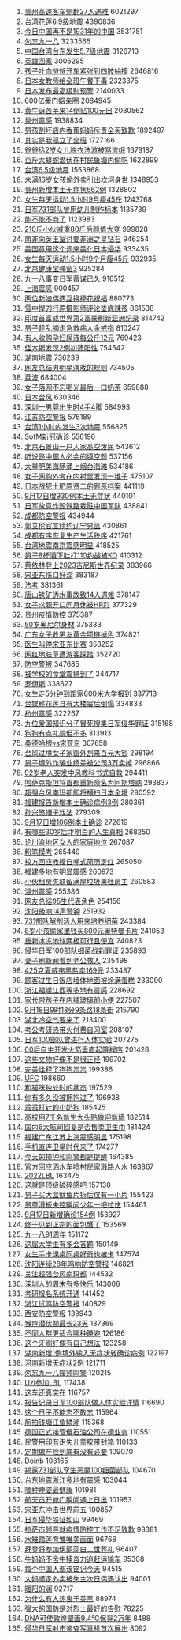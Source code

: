 1. [贵州高速客车侧翻27人遇难](https://s.weibo.com//weibo?q=%E8%B4%B5%E5%B7%9E%E9%AB%98%E9%80%9F%E5%AE%A2%E8%BD%A6%E4%BE%A7%E7%BF%BB27%E4%BA%BA%E9%81%87%E9%9A%BE&t=31&band_rank=1&Refer=top) 6021297
2. [台湾花莲6.9级地震](https://s.weibo.com//weibo?q=%23%E5%8F%B0%E6%B9%BE%E8%8A%B1%E8%8E%B26.9%E7%BA%A7%E5%9C%B0%E9%9C%87%23&t=31&band_rank=2&Refer=top) 4390836
3. [今日中国再不是1931年的中国](https://s.weibo.com//weibo?q=%23%E4%BB%8A%E6%97%A5%E4%B8%AD%E5%9B%BD%E5%86%8D%E4%B8%8D%E6%98%AF1931%E5%B9%B4%E7%9A%84%E4%B8%AD%E5%9B%BD%23&t=31&band_rank=1&Refer=top) 3531751
4. [勿忘九一八](https://s.weibo.com//weibo?q=%23%E5%8B%BF%E5%BF%98%E4%B9%9D%E4%B8%80%E5%85%AB%23&t=31&band_rank=1&Refer=top) 3233565
5. [中国台湾台东发生5.7级地震](https://s.weibo.com//weibo?q=%23%E4%B8%AD%E5%9B%BD%E5%8F%B0%E6%B9%BE%E5%8F%B0%E4%B8%9C%E5%8F%91%E7%94%9F5.7%E7%BA%A7%E5%9C%B0%E9%9C%87%23&t=31&band_rank=2&Refer=top) 3126713
6. [英雄回家](https://s.weibo.com//weibo?q=%23%E8%8B%B1%E9%9B%84%E5%9B%9E%E5%AE%B6%23&t=31&band_rank=3&Refer=top) 3006295
7. [孩子吐血爸爸开车紧张到四肢抽搐](https://s.weibo.com//weibo?q=%23%E5%AD%A9%E5%AD%90%E5%90%90%E8%A1%80%E7%88%B8%E7%88%B8%E5%BC%80%E8%BD%A6%E7%B4%A7%E5%BC%A0%E5%88%B0%E5%9B%9B%E8%82%A2%E6%8A%BD%E6%90%90%23&t=31&band_rank=1&Refer=top) 2646816
8. [日本女教师给全班午餐下毒](https://s.weibo.com//weibo?q=%23%E6%97%A5%E6%9C%AC%E5%A5%B3%E6%95%99%E5%B8%88%E7%BB%99%E5%85%A8%E7%8F%AD%E5%8D%88%E9%A4%90%E4%B8%8B%E6%AF%92%23&t=31&band_rank=4&Refer=top) 2323375
9. [日本发布最高级别预警](https://s.weibo.com//weibo?q=%23%E6%97%A5%E6%9C%AC%E5%8F%91%E5%B8%83%E6%9C%80%E9%AB%98%E7%BA%A7%E5%88%AB%E9%A2%84%E8%AD%A6%23&t=31&band_rank=4&Refer=top) 2140033
10. [600亿豪门姻亲圈](https://s.weibo.com//weibo?q=%23600%E4%BA%BF%E8%B1%AA%E9%97%A8%E5%A7%BB%E4%BA%B2%E5%9C%88%23&t=31&band_rank=2&Refer=top) 2084945
11. [黄牛诉苦苹果14倒贴100元出](https://s.weibo.com//weibo?q=%23%E9%BB%84%E7%89%9B%E8%AF%89%E8%8B%A6%E8%8B%B9%E6%9E%9C14%E5%80%92%E8%B4%B4100%E5%85%83%E5%87%BA%23&t=31&band_rank=4&Refer=top) 2030562
12. [泉州震感](https://s.weibo.com//weibo?q=%23%E6%B3%89%E5%B7%9E%E9%9C%87%E6%84%9F%23&t=31&band_rank=4&Refer=top) 1938834
13. [男孩割坏店内香蕉妈妈斥责全买致歉](https://s.weibo.com//weibo?q=%23%E7%94%B7%E5%AD%A9%E5%89%B2%E5%9D%8F%E5%BA%97%E5%86%85%E9%A6%99%E8%95%89%E5%A6%88%E5%A6%88%E6%96%A5%E8%B4%A3%E5%85%A8%E4%B9%B0%E8%87%B4%E6%AD%89%23&t=31&band_rank=5&Refer=top) 1892497
14. [其实是我孤立了全班](https://s.weibo.com//weibo?q=%23%E5%85%B6%E5%AE%9E%E6%98%AF%E6%88%91%E5%AD%A4%E7%AB%8B%E4%BA%86%E5%85%A8%E7%8F%AD%23&t=31&band_rank=2&Refer=top) 1727166
15. [爸爸给2岁女儿脱衣洗漱被骂流氓](https://s.weibo.com//weibo?q=%23%E7%88%B8%E7%88%B8%E7%BB%992%E5%B2%81%E5%A5%B3%E5%84%BF%E8%84%B1%E8%A1%A3%E6%B4%97%E6%BC%B1%E8%A2%AB%E9%AA%82%E6%B5%81%E6%B0%93%23&t=31&band_rank=2&Refer=top) 1679187
16. [百斤大蟒蛇潜伏在村民鱼塘内偷吃](https://s.weibo.com//weibo?q=%23%E7%99%BE%E6%96%A4%E5%A4%A7%E8%9F%92%E8%9B%87%E6%BD%9C%E4%BC%8F%E5%9C%A8%E6%9D%91%E6%B0%91%E9%B1%BC%E5%A1%98%E5%86%85%E5%81%B7%E5%90%83%23&t=31&band_rank=8&Refer=top) 1622899
17. [台湾6.5级地震](https://s.weibo.com//weibo?q=%23%E5%8F%B0%E6%B9%BE6.5%E7%BA%A7%E5%9C%B0%E9%9C%87%23&t=31&band_rank=2&Refer=top) 1553868
18. [未满16岁女孩偷外卖引出坎坷身世](https://s.weibo.com//weibo?q=%23%E6%9C%AA%E6%BB%A116%E5%B2%81%E5%A5%B3%E5%AD%A9%E5%81%B7%E5%A4%96%E5%8D%96%E5%BC%95%E5%87%BA%E5%9D%8E%E5%9D%B7%E8%BA%AB%E4%B8%96%23&t=31&band_rank=4&Refer=top) 1348953
19. [贵州新增本土无症状662例](https://s.weibo.com//weibo?q=%23%E8%B4%B5%E5%B7%9E%E6%96%B0%E5%A2%9E%E6%9C%AC%E5%9C%9F%E6%97%A0%E7%97%87%E7%8A%B6662%E4%BE%8B%23&t=31&band_rank=5&Refer=top) 1328802
20. [女生每天运动1.5小时9月瘦45斤](https://s.weibo.com//weibo?q=%23%E5%A5%B3%E7%94%9F%E6%AF%8F%E5%A4%A9%E8%BF%90%E5%8A%A81.5%E5%B0%8F%E6%97%B69%E6%9C%88%E7%98%A645%E6%96%A4%23&t=31&band_rank=2&Refer=top) 1243768
21. [日军731部队曾用幼儿制作标本](https://s.weibo.com//weibo?q=%23%E6%97%A5%E5%86%9B731%E9%83%A8%E9%98%9F%E6%9B%BE%E7%94%A8%E5%B9%BC%E5%84%BF%E5%88%B6%E4%BD%9C%E6%A0%87%E6%9C%AC%23&t=31&band_rank=6&Refer=top) 1135739
22. [能不能不卷了](https://s.weibo.com//weibo?q=%23%E8%83%BD%E4%B8%8D%E8%83%BD%E4%B8%8D%E5%8D%B7%E4%BA%86%23&t=31&band_rank=7&Refer=top) 1123983
23. [210斤小伙减重80斤后颜值大变](https://s.weibo.com//weibo?q=%23210%E6%96%A4%E5%B0%8F%E4%BC%99%E5%87%8F%E9%87%8D80%E6%96%A4%E5%90%8E%E9%A2%9C%E5%80%BC%E5%A4%A7%E5%8F%98%23&t=31&band_rank=6&Refer=top) 999828
24. [南非向英王室讨要非洲之星钻石](https://s.weibo.com//weibo?q=%23%E5%8D%97%E9%9D%9E%E5%90%91%E8%8B%B1%E7%8E%8B%E5%AE%A4%E8%AE%A8%E8%A6%81%E9%9D%9E%E6%B4%B2%E4%B9%8B%E6%98%9F%E9%92%BB%E7%9F%B3%23&t=31&band_rank=6&Refer=top) 946254
25. [美国竟用这个词来美化日本侵华](https://s.weibo.com//weibo?q=%23%E7%BE%8E%E5%9B%BD%E7%AB%9F%E7%94%A8%E8%BF%99%E4%B8%AA%E8%AF%8D%E6%9D%A5%E7%BE%8E%E5%8C%96%E6%97%A5%E6%9C%AC%E4%BE%B5%E5%8D%8E%23&t=31&band_rank=8&Refer=top) 933435
26. [女生每天运动1.5小时9个月瘦45斤](https://s.weibo.com//weibo?q=%23%E5%A5%B3%E7%94%9F%E6%AF%8F%E5%A4%A9%E8%BF%90%E5%8A%A81.5%E5%B0%8F%E6%97%B69%E4%B8%AA%E6%9C%88%E7%98%A645%E6%96%A4%23&t=31&band_rank=7&Refer=top) 932935
27. [北京健康宝弹窗3](https://s.weibo.com//weibo?q=%E5%8C%97%E4%BA%AC%E5%81%A5%E5%BA%B7%E5%AE%9D%E5%BC%B9%E7%AA%973&t=31&band_rank=11&Refer=top) 925284
28. [九一八事变日军蓄谋已久](https://s.weibo.com//weibo?q=%23%E4%B9%9D%E4%B8%80%E5%85%AB%E4%BA%8B%E5%8F%98%E6%97%A5%E5%86%9B%E8%93%84%E8%B0%8B%E5%B7%B2%E4%B9%85%23&t=31&band_rank=11&Refer=top) 916512
29. [上海震感](https://s.weibo.com//weibo?q=%E4%B8%8A%E6%B5%B7%E9%9C%87%E6%84%9F&t=31&band_rank=9&Refer=top) 900457
30. [两位新娘偶遇互换捧花祝福](https://s.weibo.com//weibo?q=%23%E4%B8%A4%E4%BD%8D%E6%96%B0%E5%A8%98%E5%81%B6%E9%81%87%E4%BA%92%E6%8D%A2%E6%8D%A7%E8%8A%B1%E7%A5%9D%E7%A6%8F%23&t=31&band_rank=8&Refer=top) 880773
31. [雪中悍刀行原摄影师评论垫底辣孩](https://s.weibo.com//weibo?q=%23%E9%9B%AA%E4%B8%AD%E6%82%8D%E5%88%80%E8%A1%8C%E5%8E%9F%E6%91%84%E5%BD%B1%E5%B8%88%E8%AF%84%E8%AE%BA%E5%9E%AB%E5%BA%95%E8%BE%A3%E5%AD%A9%23&t=31&band_rank=8&Refer=top) 861538
32. [印度首富成世界第2富豪刷新亚洲纪录](https://s.weibo.com//weibo?q=%23%E5%8D%B0%E5%BA%A6%E9%A6%96%E5%AF%8C%E6%88%90%E4%B8%96%E7%95%8C%E7%AC%AC2%E5%AF%8C%E8%B1%AA%E5%88%B7%E6%96%B0%E4%BA%9A%E6%B4%B2%E7%BA%AA%E5%BD%95%23&t=31&band_rank=12&Refer=top) 814742
33. [男子趁乱摘走急救病人金戒指](https://s.weibo.com//weibo?q=%23%E7%94%B7%E5%AD%90%E8%B6%81%E4%B9%B1%E6%91%98%E8%B5%B0%E6%80%A5%E6%95%91%E7%97%85%E4%BA%BA%E9%87%91%E6%88%92%E6%8C%87%23&t=31&band_rank=10&Refer=top) 810247
34. [有人收购孕妇尿液每公斤12元](https://s.weibo.com//weibo?q=%23%E6%9C%89%E4%BA%BA%E6%94%B6%E8%B4%AD%E5%AD%95%E5%A6%87%E5%B0%BF%E6%B6%B2%E6%AF%8F%E5%85%AC%E6%96%A412%E5%85%83%23&t=31&band_rank=12&Refer=top) 769423
35. [佳木斯发现2例初筛阳性](https://s.weibo.com//weibo?q=%23%E4%BD%B3%E6%9C%A8%E6%96%AF%E5%8F%91%E7%8E%B02%E4%BE%8B%E5%88%9D%E7%AD%9B%E9%98%B3%E6%80%A7%23&t=31&band_rank=7&Refer=top) 754542
36. [湖南地震](https://s.weibo.com//weibo?q=%23%E6%B9%96%E5%8D%97%E5%9C%B0%E9%9C%87%23&t=31&band_rank=4&Refer=top) 736239
37. [网友总结男明星演戏的规则](https://s.weibo.com//weibo?q=%23%E7%BD%91%E5%8F%8B%E6%80%BB%E7%BB%93%E7%94%B7%E6%98%8E%E6%98%9F%E6%BC%94%E6%88%8F%E7%9A%84%E8%A7%84%E5%88%99%23&t=31&band_rank=10&Refer=top) 734505
38. [荔波](https://s.weibo.com//weibo?q=%E8%8D%94%E6%B3%A2&t=31&band_rank=11&Refer=top) 684004
39. [女子落网不忘喝光最后一口奶茶](https://s.weibo.com//weibo?q=%23%E5%A5%B3%E5%AD%90%E8%90%BD%E7%BD%91%E4%B8%8D%E5%BF%98%E5%96%9D%E5%85%89%E6%9C%80%E5%90%8E%E4%B8%80%E5%8F%A3%E5%A5%B6%E8%8C%B6%23&t=31&band_rank=7&Refer=top) 659888
40. [日本台风](https://s.weibo.com//weibo?q=%23%E6%97%A5%E6%9C%AC%E5%8F%B0%E9%A3%8E%23&t=31&band_rank=13&Refer=top) 630346
41. [深圳一男婴出生时4手4脚](https://s.weibo.com//weibo?q=%23%E6%B7%B1%E5%9C%B3%E4%B8%80%E7%94%B7%E5%A9%B4%E5%87%BA%E7%94%9F%E6%97%B64%E6%89%8B4%E8%84%9A%23&t=31&band_rank=7&Refer=top) 584993
42. [江苏防空警报](https://s.weibo.com//weibo?q=%23%E6%B1%9F%E8%8B%8F%E9%98%B2%E7%A9%BA%E8%AD%A6%E6%8A%A5%23&t=31&band_rank=14&Refer=top) 576189
43. [台湾1小时内发生3次地震](https://s.weibo.com//weibo?q=%23%E5%8F%B0%E6%B9%BE1%E5%B0%8F%E6%97%B6%E5%86%85%E5%8F%91%E7%94%9F3%E6%AC%A1%E5%9C%B0%E9%9C%87%23&t=31&band_rank=12&Refer=top) 556825
44. [SofM新冠确诊](https://s.weibo.com//weibo?q=%23SofM%E6%96%B0%E5%86%A0%E7%A1%AE%E8%AF%8A%23&t=31&band_rank=15&Refer=top) 556196
45. [北京石景山一户人家高空泼尿](https://s.weibo.com//weibo?q=%23%E5%8C%97%E4%BA%AC%E7%9F%B3%E6%99%AF%E5%B1%B1%E4%B8%80%E6%88%B7%E4%BA%BA%E5%AE%B6%E9%AB%98%E7%A9%BA%E6%B3%BC%E5%B0%BF%23&t=31&band_rank=12&Refer=top) 543612
46. [听说是中国人必会的填空题](https://s.weibo.com//weibo?q=%E5%90%AC%E8%AF%B4%E6%98%AF%E4%B8%AD%E5%9B%BD%E4%BA%BA%E5%BF%85%E4%BC%9A%E7%9A%84%E5%A1%AB%E7%A9%BA%E9%A2%98&t=31&band_rank=14&Refer=top) 537156
47. [大量肥美海肠涌上烟台海滩](https://s.weibo.com//weibo?q=%23%E5%A4%A7%E9%87%8F%E8%82%A5%E7%BE%8E%E6%B5%B7%E8%82%A0%E6%B6%8C%E4%B8%8A%E7%83%9F%E5%8F%B0%E6%B5%B7%E6%BB%A9%23&t=31&band_rank=5&Refer=top) 534186
48. [女子网购外套在内衬里发现一锥子](https://s.weibo.com//weibo?q=%23%E5%A5%B3%E5%AD%90%E7%BD%91%E8%B4%AD%E5%A4%96%E5%A5%97%E5%9C%A8%E5%86%85%E8%A1%AC%E9%87%8C%E5%8F%91%E7%8E%B0%E4%B8%80%E9%94%A5%E5%AD%90%23&t=31&band_rank=17&Refer=top) 475107
49. [日本战犯土肥原贤二的罪恶档案](https://s.weibo.com//weibo?q=%23%E6%97%A5%E6%9C%AC%E6%88%98%E7%8A%AF%E5%9C%9F%E8%82%A5%E5%8E%9F%E8%B4%A4%E4%BA%8C%E7%9A%84%E7%BD%AA%E6%81%B6%E6%A1%A3%E6%A1%88%23&t=31&band_rank=18&Refer=top) 441119
50. [9月17日增930例本土无症状](https://s.weibo.com//weibo?q=%239%E6%9C%8817%E6%97%A5%E5%A2%9E930%E4%BE%8B%E6%9C%AC%E5%9C%9F%E6%97%A0%E7%97%87%E7%8A%B6%23&t=31&band_rank=18&Refer=top) 440101
51. [日军故意炸毁铁路栽赃中国军队](https://s.weibo.com//weibo?q=%23%E6%97%A5%E5%86%9B%E6%95%85%E6%84%8F%E7%82%B8%E6%AF%81%E9%93%81%E8%B7%AF%E6%A0%BD%E8%B5%83%E4%B8%AD%E5%9B%BD%E5%86%9B%E9%98%9F%23&t=31&band_rank=12&Refer=top) 438841
52. [成都防空警报](https://s.weibo.com//weibo?q=%23%E6%88%90%E9%83%BD%E9%98%B2%E7%A9%BA%E8%AD%A6%E6%8A%A5%23&t=31&band_rank=17&Refer=top) 434944
53. [郭艾伦官宣续约辽宁男篮](https://s.weibo.com//weibo?q=%23%E9%83%AD%E8%89%BE%E4%BC%A6%E5%AE%98%E5%AE%A3%E7%BB%AD%E7%BA%A6%E8%BE%BD%E5%AE%81%E7%94%B7%E7%AF%AE%23&t=31&band_rank=16&Refer=top) 430861
54. [成都有序恢复生产生活秩序](https://s.weibo.com//weibo?q=%E6%88%90%E9%83%BD%E6%9C%89%E5%BA%8F%E6%81%A2%E5%A4%8D%E7%94%9F%E4%BA%A7%E7%94%9F%E6%B4%BB%E7%A7%A9%E5%BA%8F&t=31&band_rank=19&Refer=top) 421761
55. [台湾地震南京震感明显](https://s.weibo.com//weibo?q=%23%E5%8F%B0%E6%B9%BE%E5%9C%B0%E9%9C%87%E5%8D%97%E4%BA%AC%E9%9C%87%E6%84%9F%E6%98%8E%E6%98%BE%23&t=31&band_rank=9&Refer=top) 418525
56. [男子8杯酒下肚打110约战被KO](https://s.weibo.com//weibo?q=%23%E7%94%B7%E5%AD%908%E6%9D%AF%E9%85%92%E4%B8%8B%E8%82%9A%E6%89%93110%E7%BA%A6%E6%88%98%E8%A2%ABKO%23&t=31&band_rank=15&Refer=top) 410312
57. [蔡依林登上2023吉尼斯世界纪录](https://s.weibo.com//weibo?q=%23%E8%94%A1%E4%BE%9D%E6%9E%97%E7%99%BB%E4%B8%8A2023%E5%90%89%E5%B0%BC%E6%96%AF%E4%B8%96%E7%95%8C%E7%BA%AA%E5%BD%95%23&t=31&band_rank=12&Refer=top) 383966
58. [宋亚东伤口好深](https://s.weibo.com//weibo?q=%23%E5%AE%8B%E4%BA%9A%E4%B8%9C%E4%BC%A4%E5%8F%A3%E5%A5%BD%E6%B7%B1%23&t=31&band_rank=16&Refer=top) 383187
59. [法考](https://s.weibo.com//weibo?q=%E6%B3%95%E8%80%83&t=31&band_rank=17&Refer=top) 381361
60. [唐山铁矿透水事故致14人遇难](https://s.weibo.com//weibo?q=%E5%94%90%E5%B1%B1%E9%93%81%E7%9F%BF%E9%80%8F%E6%B0%B4%E4%BA%8B%E6%95%85%E8%87%B414%E4%BA%BA%E9%81%87%E9%9A%BE&t=31&band_rank=12&Refer=top) 378147
61. [女子求职开口问月休被HR怼](https://s.weibo.com//weibo?q=%23%E5%A5%B3%E5%AD%90%E6%B1%82%E8%81%8C%E5%BC%80%E5%8F%A3%E9%97%AE%E6%9C%88%E4%BC%91%E8%A2%ABHR%E6%80%BC%23&t=31&band_rank=18&Refer=top) 377329
62. [贵州疫情防控](https://s.weibo.com//weibo?q=%E8%B4%B5%E5%B7%9E%E7%96%AB%E6%83%85%E9%98%B2%E6%8E%A7&t=31&band_rank=15&Refer=top) 375387
63. [50岁奥尼尔身材](https://s.weibo.com//weibo?q=%2350%E5%B2%81%E5%A5%A5%E5%B0%BC%E5%B0%94%E8%BA%AB%E6%9D%90%23&t=31&band_rank=14&Refer=top) 375333
64. [广东女子收男友黄金项链掉色](https://s.weibo.com//weibo?q=%23%E5%B9%BF%E4%B8%9C%E5%A5%B3%E5%AD%90%E6%94%B6%E7%94%B7%E5%8F%8B%E9%BB%84%E9%87%91%E9%A1%B9%E9%93%BE%E6%8E%89%E8%89%B2%23&t=31&band_rank=10&Refer=top) 374821
65. [医生叫停宋亚东比赛](https://s.weibo.com//weibo?q=%23%E5%8C%BB%E7%94%9F%E5%8F%AB%E5%81%9C%E5%AE%8B%E4%BA%9A%E4%B8%9C%E6%AF%94%E8%B5%9B%23&t=31&band_rank=14&Refer=top) 358252
66. [网红地肤草遭游客踩踏](https://s.weibo.com//weibo?q=%23%E7%BD%91%E7%BA%A2%E5%9C%B0%E8%82%A4%E8%8D%89%E9%81%AD%E6%B8%B8%E5%AE%A2%E8%B8%A9%E8%B8%8F%23&t=31&band_rank=17&Refer=top) 352720
67. [防空警报](https://s.weibo.com//weibo?q=%23%E9%98%B2%E7%A9%BA%E8%AD%A6%E6%8A%A5%23&t=31&band_rank=19&Refer=top) 347685
68. [被学校的食堂震撼到了](https://s.weibo.com//weibo?q=%23%E8%A2%AB%E5%AD%A6%E6%A0%A1%E7%9A%84%E9%A3%9F%E5%A0%82%E9%9C%87%E6%92%BC%E5%88%B0%E4%BA%86%23&t=31&band_rank=17&Refer=top) 344717
69. [罗伊斯](https://s.weibo.com//weibo?q=%E7%BD%97%E4%BC%8A%E6%96%AF&t=31&band_rank=9&Refer=top) 338627
70. [女生走5分钟到距家600米大学报到](https://s.weibo.com//weibo?q=%23%E5%A5%B3%E7%94%9F%E8%B5%B05%E5%88%86%E9%92%9F%E5%88%B0%E8%B7%9D%E5%AE%B6600%E7%B1%B3%E5%A4%A7%E5%AD%A6%E6%8A%A5%E5%88%B0%23&t=31&band_rank=10&Refer=top) 337713
71. [台媒称花莲县有大楼震后倒塌](https://s.weibo.com//weibo?q=%23%E5%8F%B0%E5%AA%92%E7%A7%B0%E8%8A%B1%E8%8E%B2%E5%8E%BF%E6%9C%89%E5%A4%A7%E6%A5%BC%E9%9C%87%E5%90%8E%E5%80%92%E5%A1%8C%23&t=31&band_rank=20&Refer=top) 334833
72. [杭州震感](https://s.weibo.com//weibo?q=%23%E6%9D%AD%E5%B7%9E%E9%9C%87%E6%84%9F%23&t=31&band_rank=14&Refer=top) 322267
73. [九位爱国知识分子冒死搜集日军侵华罪证](https://s.weibo.com//weibo?q=%23%E4%B9%9D%E4%BD%8D%E7%88%B1%E5%9B%BD%E7%9F%A5%E8%AF%86%E5%88%86%E5%AD%90%E5%86%92%E6%AD%BB%E6%90%9C%E9%9B%86%E6%97%A5%E5%86%9B%E4%BE%B5%E5%8D%8E%E7%BD%AA%E8%AF%81%23&t=31&band_rank=20&Refer=top) 315168
74. [狗狗有点礼貌但不多](https://s.weibo.com//weibo?q=%23%E7%8B%97%E7%8B%97%E6%9C%89%E7%82%B9%E7%A4%BC%E8%B2%8C%E4%BD%86%E4%B8%8D%E5%A4%9A%23&t=31&band_rank=10&Refer=top) 313913
75. [桑德哈根vs宋亚东](https://s.weibo.com//weibo?q=%23%E6%A1%91%E5%BE%B7%E5%93%88%E6%A0%B9vs%E5%AE%8B%E4%BA%9A%E4%B8%9C%23&t=31&band_rank=23&Refer=top) 307658
76. [台风过境女子家窗外刮来百元大钞](https://s.weibo.com//weibo?q=%23%E5%8F%B0%E9%A3%8E%E8%BF%87%E5%A2%83%E5%A5%B3%E5%AD%90%E5%AE%B6%E7%AA%97%E5%A4%96%E5%88%AE%E6%9D%A5%E7%99%BE%E5%85%83%E5%A4%A7%E9%92%9E%23&t=31&band_rank=17&Refer=top) 298194
77. [男子境外诈骗业绩差被公司3万卖掉](https://s.weibo.com//weibo?q=%23%E7%94%B7%E5%AD%90%E5%A2%83%E5%A4%96%E8%AF%88%E9%AA%97%E4%B8%9A%E7%BB%A9%E5%B7%AE%E8%A2%AB%E5%85%AC%E5%8F%B83%E4%B8%87%E5%8D%96%E6%8E%89%23&t=31&band_rank=22&Refer=top) 296866
78. [92岁老人突发中风教科书式自救](https://s.weibo.com//weibo?q=%2392%E5%B2%81%E8%80%81%E4%BA%BA%E7%AA%81%E5%8F%91%E4%B8%AD%E9%A3%8E%E6%95%99%E7%A7%91%E4%B9%A6%E5%BC%8F%E8%87%AA%E6%95%91%23&t=31&band_rank=12&Refer=top) 294411
79. [哈萨克斯坦将首都重新命名为阿斯塔纳](https://s.weibo.com//weibo?q=%23%E5%93%88%E8%90%A8%E5%85%8B%E6%96%AF%E5%9D%A6%E5%B0%86%E9%A6%96%E9%83%BD%E9%87%8D%E6%96%B0%E5%91%BD%E5%90%8D%E4%B8%BA%E9%98%BF%E6%96%AF%E5%A1%94%E7%BA%B3%23&t=31&band_rank=16&Refer=top) 293837
80. [超强台风南玛都即将横扫日本全境](https://s.weibo.com//weibo?q=%23%E8%B6%85%E5%BC%BA%E5%8F%B0%E9%A3%8E%E5%8D%97%E7%8E%9B%E9%83%BD%E5%8D%B3%E5%B0%86%E6%A8%AA%E6%89%AB%E6%97%A5%E6%9C%AC%E5%85%A8%E5%A2%83%23&t=31&band_rank=25&Refer=top) 280592
81. [福建报告新增本土确诊病例3例](https://s.weibo.com//weibo?q=%23%E7%A6%8F%E5%BB%BA%E6%8A%A5%E5%91%8A%E6%96%B0%E5%A2%9E%E6%9C%AC%E5%9C%9F%E7%A1%AE%E8%AF%8A%E7%97%85%E4%BE%8B3%E4%BE%8B%23&t=31&band_rank=24&Refer=top) 280361
82. [孙兴慜帽子戏法](https://s.weibo.com//weibo?q=%23%E5%AD%99%E5%85%B4%E6%85%9C%E5%B8%BD%E5%AD%90%E6%88%8F%E6%B3%95%23&t=31&band_rank=19&Refer=top) 279309
83. [9月17日增106例本土确诊](https://s.weibo.com//weibo?q=%239%E6%9C%8817%E6%97%A5%E5%A2%9E106%E4%BE%8B%E6%9C%AC%E5%9C%9F%E7%A1%AE%E8%AF%8A%23&t=31&band_rank=23&Refer=top) 272619
84. [有哪些30岁后才明白的人生真相](https://s.weibo.com//weibo?q=%23%E6%9C%89%E5%93%AA%E4%BA%9B30%E5%B2%81%E5%90%8E%E6%89%8D%E6%98%8E%E7%99%BD%E7%9A%84%E4%BA%BA%E7%94%9F%E7%9C%9F%E7%9B%B8%23&t=31&band_rank=17&Refer=top) 268250
85. [论川渝地区女人的家庭地位](https://s.weibo.com//weibo?q=%23%E8%AE%BA%E5%B7%9D%E6%B8%9D%E5%9C%B0%E5%8C%BA%E5%A5%B3%E4%BA%BA%E7%9A%84%E5%AE%B6%E5%BA%AD%E5%9C%B0%E4%BD%8D%23&t=31&band_rank=25&Refer=top) 267087
86. [粉笔模考](https://s.weibo.com//weibo?q=%23%E7%B2%89%E7%AC%94%E6%A8%A1%E8%80%83%23&t=31&band_rank=23&Refer=top) 265449
87. [校方回应教授自嘲式简历走红](https://s.weibo.com//weibo?q=%23%E6%A0%A1%E6%96%B9%E5%9B%9E%E5%BA%94%E6%95%99%E6%8E%88%E8%87%AA%E5%98%B2%E5%BC%8F%E7%AE%80%E5%8E%86%E8%B5%B0%E7%BA%A2%23&t=31&band_rank=18&Refer=top) 265050
88. [福建多地有明显震感](https://s.weibo.com//weibo?q=%23%E7%A6%8F%E5%BB%BA%E5%A4%9A%E5%9C%B0%E6%9C%89%E6%98%8E%E6%98%BE%E9%9C%87%E6%84%9F%23&t=31&band_rank=27&Refer=top) 260973
89. [小伙租房失联留满屋垃圾熏吐房主](https://s.weibo.com//weibo?q=%23%E5%B0%8F%E4%BC%99%E7%A7%9F%E6%88%BF%E5%A4%B1%E8%81%94%E7%95%99%E6%BB%A1%E5%B1%8B%E5%9E%83%E5%9C%BE%E7%86%8F%E5%90%90%E6%88%BF%E4%B8%BB%23&t=31&band_rank=22&Refer=top) 260583
90. [温州震感](https://s.weibo.com//weibo?q=%E6%B8%A9%E5%B7%9E%E9%9C%87%E6%84%9F&t=31&band_rank=26&Refer=top) 255386
91. [网友总结95生代表角色](https://s.weibo.com//weibo?q=%23%E7%BD%91%E5%8F%8B%E6%80%BB%E7%BB%9395%E7%94%9F%E4%BB%A3%E8%A1%A8%E8%A7%92%E8%89%B2%23&t=31&band_rank=23&Refer=top) 254156
92. [沈阳敲响14声警钟](https://s.weibo.com//weibo?q=%23%E6%B2%88%E9%98%B3%E6%95%B2%E5%93%8D14%E5%A3%B0%E8%AD%A6%E9%92%9F%23&t=31&band_rank=25&Refer=top) 251932
93. [731部队解剖活人用来培养细菌](https://s.weibo.com//weibo?q=%23731%E9%83%A8%E9%98%9F%E8%A7%A3%E5%89%96%E6%B4%BB%E4%BA%BA%E7%94%A8%E6%9D%A5%E5%9F%B9%E5%85%BB%E7%BB%86%E8%8F%8C%23&t=31&band_rank=23&Refer=top) 243384
94. [8岁小孩偷家里钱买800元奥特曼卡片](https://s.weibo.com//weibo?q=%238%E5%B2%81%E5%B0%8F%E5%AD%A9%E5%81%B7%E5%AE%B6%E9%87%8C%E9%92%B1%E4%B9%B0800%E5%85%83%E5%A5%A5%E7%89%B9%E6%9B%BC%E5%8D%A1%E7%89%87%23&t=31&band_rank=27&Refer=top) 241053
95. [重新冰冻地球两极可行且便宜](https://s.weibo.com//weibo?q=%23%E9%87%8D%E6%96%B0%E5%86%B0%E5%86%BB%E5%9C%B0%E7%90%83%E4%B8%A4%E6%9E%81%E5%8F%AF%E8%A1%8C%E4%B8%94%E4%BE%BF%E5%AE%9C%23&t=31&band_rank=22&Refer=top) 240823
96. [侵华日军100部队细菌战新罪证](https://s.weibo.com//weibo?q=%23%E4%BE%B5%E5%8D%8E%E6%97%A5%E5%86%9B100%E9%83%A8%E9%98%9F%E7%BB%86%E8%8F%8C%E6%88%98%E6%96%B0%E7%BD%AA%E8%AF%81%23&t=31&band_rank=25&Refer=top) 235893
97. [妻子刷新闻看到老公救人](https://s.weibo.com//weibo?q=%23%E5%A6%BB%E5%AD%90%E5%88%B7%E6%96%B0%E9%97%BB%E7%9C%8B%E5%88%B0%E8%80%81%E5%85%AC%E6%95%91%E4%BA%BA%23&t=31&band_rank=26&Refer=top) 235498
98. [425克夏威夷黑盐卖169元](https://s.weibo.com//weibo?q=%23425%E5%85%8B%E5%A4%8F%E5%A8%81%E5%A4%B7%E9%BB%91%E7%9B%90%E5%8D%96169%E5%85%83%23&t=31&band_rank=24&Refer=top) 233487
99. [顾客过生日饭店墙体地面被涂满蛋糕](https://s.weibo.com//weibo?q=%23%E9%A1%BE%E5%AE%A2%E8%BF%87%E7%94%9F%E6%97%A5%E9%A5%AD%E5%BA%97%E5%A2%99%E4%BD%93%E5%9C%B0%E9%9D%A2%E8%A2%AB%E6%B6%82%E6%BB%A1%E8%9B%8B%E7%B3%95%23&t=31&band_rank=20&Refer=top) 233090
100. [浙江福建江西等多地有震感](https://s.weibo.com//weibo?q=%23%E6%B5%99%E6%B1%9F%E7%A6%8F%E5%BB%BA%E6%B1%9F%E8%A5%BF%E7%AD%89%E5%A4%9A%E5%9C%B0%E6%9C%89%E9%9C%87%E6%84%9F%23&t=31&band_rank=29&Refer=top) 228692
101. [家长带孩子在店铺玻璃前小便](https://s.weibo.com//weibo?q=%23%E5%AE%B6%E9%95%BF%E5%B8%A6%E5%AD%A9%E5%AD%90%E5%9C%A8%E5%BA%97%E9%93%BA%E7%8E%BB%E7%92%83%E5%89%8D%E5%B0%8F%E4%BE%BF%23&t=31&band_rank=26&Refer=top) 227507
102. [9月18日9时18分9条路18条街](https://s.weibo.com//weibo?q=%239%E6%9C%8818%E6%97%A59%E6%97%B618%E5%88%869%E6%9D%A1%E8%B7%AF18%E6%9D%A1%E8%A1%97%23&t=31&band_rank=29&Refer=top) 215790
103. [湖北冷空气要来了](https://s.weibo.com//weibo?q=%23%E6%B9%96%E5%8C%97%E5%86%B7%E7%A9%BA%E6%B0%94%E8%A6%81%E6%9D%A5%E4%BA%86%23&t=31&band_rank=29&Refer=top) 213400
104. [考公考研热带火付费自习室](https://s.weibo.com//weibo?q=%23%E8%80%83%E5%85%AC%E8%80%83%E7%A0%94%E7%83%AD%E5%B8%A6%E7%81%AB%E4%BB%98%E8%B4%B9%E8%87%AA%E4%B9%A0%E5%AE%A4%23&t=31&band_rank=24&Refer=top) 208107
105. [日军100部队曾进行人体实验](https://s.weibo.com//weibo?q=%23%E6%97%A5%E5%86%9B100%E9%83%A8%E9%98%9F%E6%9B%BE%E8%BF%9B%E8%A1%8C%E4%BA%BA%E4%BD%93%E5%AE%9E%E9%AA%8C%23&t=31&band_rank=32&Refer=top) 207275
106. [00后自主开发火箭垂直起降程序](https://s.weibo.com//weibo?q=%2300%E5%90%8E%E8%87%AA%E4%B8%BB%E5%BC%80%E5%8F%91%E7%81%AB%E7%AE%AD%E5%9E%82%E7%9B%B4%E8%B5%B7%E9%99%8D%E7%A8%8B%E5%BA%8F%23&t=31&band_rank=30&Refer=top) 201428
107. [这些文物好像不是很正经](https://s.weibo.com//weibo?q=%23%E8%BF%99%E4%BA%9B%E6%96%87%E7%89%A9%E5%A5%BD%E5%83%8F%E4%B8%8D%E6%98%AF%E5%BE%88%E6%AD%A3%E7%BB%8F%23&t=31&band_rank=33&Refer=top) 199702
108. [完美诠释了狗狗祟祟](https://s.weibo.com//weibo?q=%23%E5%AE%8C%E7%BE%8E%E8%AF%A0%E9%87%8A%E4%BA%86%E7%8B%97%E7%8B%97%E7%A5%9F%E7%A5%9F%23&t=31&band_rank=32&Refer=top) 199386
109. [UFC](https://s.weibo.com//weibo?q=UFC&t=31&band_rank=30&Refer=top) 198660
110. [和猫咪独处时的状态](https://s.weibo.com//weibo?q=%23%E5%92%8C%E7%8C%AB%E5%92%AA%E7%8B%AC%E5%A4%84%E6%97%B6%E7%9A%84%E7%8A%B6%E6%80%81%23&t=31&band_rank=36&Refer=top) 197529
111. [你有多久没被拥抱过了](https://s.weibo.com//weibo?q=%23%E4%BD%A0%E6%9C%89%E5%A4%9A%E4%B9%85%E6%B2%A1%E8%A2%AB%E6%8B%A5%E6%8A%B1%E8%BF%87%E4%BA%86%23&t=31&band_rank=26&Refer=top) 196938
112. [乖乖打针的小奶狗](https://s.weibo.com//weibo?q=%23%E4%B9%96%E4%B9%96%E6%89%93%E9%92%88%E7%9A%84%E5%B0%8F%E5%A5%B6%E7%8B%97%23&t=31&band_rank=32&Refer=top) 185425
113. [高校用7千名新生大头贴做迎新墙](https://s.weibo.com//weibo?q=%23%E9%AB%98%E6%A0%A1%E7%94%A87%E5%8D%83%E5%90%8D%E6%96%B0%E7%94%9F%E5%A4%A7%E5%A4%B4%E8%B4%B4%E5%81%9A%E8%BF%8E%E6%96%B0%E5%A2%99%23&t=31&band_rank=32&Refer=top) 182514
114. [国内6大航司回复是否售卖卫生巾](https://s.weibo.com//weibo?q=%23%E5%9B%BD%E5%86%856%E5%A4%A7%E8%88%AA%E5%8F%B8%E5%9B%9E%E5%A4%8D%E6%98%AF%E5%90%A6%E5%94%AE%E5%8D%96%E5%8D%AB%E7%94%9F%E5%B7%BE%23&t=31&band_rank=31&Refer=top) 181424
115. [福建广东江苏上海震感明显](https://s.weibo.com//weibo?q=%23%E7%A6%8F%E5%BB%BA%E5%B9%BF%E4%B8%9C%E6%B1%9F%E8%8B%8F%E4%B8%8A%E6%B5%B7%E9%9C%87%E6%84%9F%E6%98%8E%E6%98%BE%23&t=31&band_rank=30&Refer=top) 175198
116. [手机直连卫星时代来了](https://s.weibo.com//weibo?q=%23%E6%89%8B%E6%9C%BA%E7%9B%B4%E8%BF%9E%E5%8D%AB%E6%98%9F%E6%97%B6%E4%BB%A3%E6%9D%A5%E4%BA%86%23&t=31&band_rank=35&Refer=top) 174277
117. [今天的撞钟和鸣警都是提醒](https://s.weibo.com//weibo?q=%23%E4%BB%8A%E5%A4%A9%E7%9A%84%E6%92%9E%E9%92%9F%E5%92%8C%E9%B8%A3%E8%AD%A6%E9%83%BD%E6%98%AF%E6%8F%90%E9%86%92%23&t=31&band_rank=26&Refer=top) 164385
118. [官方回应洒水车喷村民家溅路人水](https://s.weibo.com//weibo?q=%23%E5%AE%98%E6%96%B9%E5%9B%9E%E5%BA%94%E6%B4%92%E6%B0%B4%E8%BD%A6%E5%96%B7%E6%9D%91%E6%B0%91%E5%AE%B6%E6%BA%85%E8%B7%AF%E4%BA%BA%E6%B0%B4%23&t=31&band_rank=12&Refer=top) 163867
119. [2022LBL](https://s.weibo.com//weibo?q=%232022LBL%23&t=31&band_rank=27&Refer=top) 163475
120. [这就是顶级破碎感吧](https://s.weibo.com//weibo?q=%23%E8%BF%99%E5%B0%B1%E6%98%AF%E9%A1%B6%E7%BA%A7%E7%A0%B4%E7%A2%8E%E6%84%9F%E5%90%A7%23&t=31&band_rank=31&Refer=top) 157130
121. [男子买大盒鱿鱼片拆后仅有一小片](https://s.weibo.com//weibo?q=%23%E7%94%B7%E5%AD%90%E4%B9%B0%E5%A4%A7%E7%9B%92%E9%B1%BF%E9%B1%BC%E7%89%87%E6%8B%86%E5%90%8E%E4%BB%85%E6%9C%89%E4%B8%80%E5%B0%8F%E7%89%87%23&t=31&band_rank=27&Refer=top) 155423
122. [男童滑板失控瞬间少年一把拉住](https://s.weibo.com//weibo?q=%23%E7%94%B7%E7%AB%A5%E6%BB%91%E6%9D%BF%E5%A4%B1%E6%8E%A7%E7%9E%AC%E9%97%B4%E5%B0%91%E5%B9%B4%E4%B8%80%E6%8A%8A%E6%8B%89%E4%BD%8F%23&t=31&band_rank=28&Refer=top) 154461
123. [9月17日新增确诊154例](https://s.weibo.com//weibo?q=%239%E6%9C%8817%E6%97%A5%E6%96%B0%E5%A2%9E%E7%A1%AE%E8%AF%8A154%E4%BE%8B%23&t=31&band_rank=36&Refer=top) 153927
124. [终于见到正宗的面包蟹了](https://s.weibo.com//weibo?q=%23%E7%BB%88%E4%BA%8E%E8%A7%81%E5%88%B0%E6%AD%A3%E5%AE%97%E7%9A%84%E9%9D%A2%E5%8C%85%E8%9F%B9%E4%BA%86%23&t=31&band_rank=37&Refer=top) 153569
125. [九一八91周年](https://s.weibo.com//weibo?q=%23%E4%B9%9D%E4%B8%80%E5%85%AB91%E5%91%A8%E5%B9%B4%23&t=31&band_rank=25&Refer=top) 151172
126. [这届大学生有多会答题](https://s.weibo.com//weibo?q=%23%E8%BF%99%E5%B1%8A%E5%A4%A7%E5%AD%A6%E7%94%9F%E6%9C%89%E5%A4%9A%E4%BC%9A%E7%AD%94%E9%A2%98%23&t=31&band_rank=30&Refer=top) 150149
127. [女生手卡课桌同桌好奇也被卡](https://s.weibo.com//weibo?q=%23%E5%A5%B3%E7%94%9F%E6%89%8B%E5%8D%A1%E8%AF%BE%E6%A1%8C%E5%90%8C%E6%A1%8C%E5%A5%BD%E5%A5%87%E4%B9%9F%E8%A2%AB%E5%8D%A1%23&t=31&band_rank=35&Refer=top) 147574
128. [沈阳连续28年鸣响防空警报](https://s.weibo.com//weibo?q=%23%E6%B2%88%E9%98%B3%E8%BF%9E%E7%BB%AD28%E5%B9%B4%E9%B8%A3%E5%93%8D%E9%98%B2%E7%A9%BA%E8%AD%A6%E6%8A%A5%23&t=31&band_rank=45&Refer=top) 146821
129. [关注超强台风南玛都](https://s.weibo.com//weibo?q=%23%E5%85%B3%E6%B3%A8%E8%B6%85%E5%BC%BA%E5%8F%B0%E9%A3%8E%E5%8D%97%E7%8E%9B%E9%83%BD%23&t=31&band_rank=41&Refer=top) 144532
130. [深圳人的周末有多快乐](https://s.weibo.com//weibo?q=%23%E6%B7%B1%E5%9C%B3%E4%BA%BA%E7%9A%84%E5%91%A8%E6%9C%AB%E6%9C%89%E5%A4%9A%E5%BF%AB%E4%B9%90%23&t=31&band_rank=30&Refer=top) 143006
131. [考研报名系统开通](https://s.weibo.com//weibo?q=%23%E8%80%83%E7%A0%94%E6%8A%A5%E5%90%8D%E7%B3%BB%E7%BB%9F%E5%BC%80%E9%80%9A%23&t=31&band_rank=36&Refer=top) 141452
132. [浙江试鸣防空警报](https://s.weibo.com//weibo?q=%23%E6%B5%99%E6%B1%9F%E8%AF%95%E9%B8%A3%E9%98%B2%E7%A9%BA%E8%AD%A6%E6%8A%A5%23&t=31&band_rank=48&Refer=top) 140829
133. [西安防空警报](https://s.weibo.com//weibo?q=%E8%A5%BF%E5%AE%89%E9%98%B2%E7%A9%BA%E8%AD%A6%E6%8A%A5&t=31&band_rank=45&Refer=top) 139943
134. [猴痘潜伏期最长23天](https://s.weibo.com//weibo?q=%23%E7%8C%B4%E7%97%98%E6%BD%9C%E4%BC%8F%E6%9C%9F%E6%9C%80%E9%95%BF23%E5%A4%A9%23&t=31&band_rank=39&Refer=top) 137369
135. [不同人群更适合哪种睡姿](https://s.weibo.com//weibo?q=%23%E4%B8%8D%E5%90%8C%E4%BA%BA%E7%BE%A4%E6%9B%B4%E9%80%82%E5%90%88%E5%93%AA%E7%A7%8D%E7%9D%A1%E5%A7%BF%23&t=31&band_rank=44&Refer=top) 126186
136. [这个牙刷好像有自己想法](https://s.weibo.com//weibo?q=%23%E8%BF%99%E4%B8%AA%E7%89%99%E5%88%B7%E5%A5%BD%E5%83%8F%E6%9C%89%E8%87%AA%E5%B7%B1%E6%83%B3%E6%B3%95%23&t=31&band_rank=43&Refer=top) 123258
137. [湖南新增1例境外输入无症状转确诊病例](https://s.weibo.com//weibo?q=%23%E6%B9%96%E5%8D%97%E6%96%B0%E5%A2%9E1%E4%BE%8B%E5%A2%83%E5%A4%96%E8%BE%93%E5%85%A5%E6%97%A0%E7%97%87%E7%8A%B6%E8%BD%AC%E7%A1%AE%E8%AF%8A%E7%97%85%E4%BE%8B%23&t=31&band_rank=37&Refer=top) 122197
138. [河南新增无症状2例](https://s.weibo.com//weibo?q=%23%E6%B2%B3%E5%8D%97%E6%96%B0%E5%A2%9E%E6%97%A0%E7%97%87%E7%8A%B62%E4%BE%8B%23&t=31&band_rank=47&Refer=top) 121711
139. [勿忘九一八撞钟鸣警](https://s.weibo.com//weibo?q=%23%E5%8B%BF%E5%BF%98%E4%B9%9D%E4%B8%80%E5%85%AB%E6%92%9E%E9%92%9F%E9%B8%A3%E8%AD%A6%23&t=31&band_rank=48&Refer=top) 120215
140. [Uzi参加LBL](https://s.weibo.com//weibo?q=%23Uzi%E5%8F%82%E5%8A%A0LBL%23&t=31&band_rank=40&Refer=top) 117438
141. [这车还真实在](https://s.weibo.com//weibo?q=%23%E8%BF%99%E8%BD%A6%E8%BF%98%E7%9C%9F%E5%AE%9E%E5%9C%A8%23&t=31&band_rank=46&Refer=top) 116757
142. [报告记录日军100部队做人体实验详情](https://s.weibo.com//weibo?q=%23%E6%8A%A5%E5%91%8A%E8%AE%B0%E5%BD%95%E6%97%A5%E5%86%9B100%E9%83%A8%E9%98%9F%E5%81%9A%E4%BA%BA%E4%BD%93%E5%AE%9E%E9%AA%8C%E8%AF%A6%E6%83%85%23&t=31&band_rank=49&Refer=top) 116690
143. [这个日子不能忘不敢忘](https://s.weibo.com//weibo?q=%23%E8%BF%99%E4%B8%AA%E6%97%A5%E5%AD%90%E4%B8%8D%E8%83%BD%E5%BF%98%E4%B8%8D%E6%95%A2%E5%BF%98%23&t=31&band_rank=37&Refer=top) 115964
144. [航拍钱塘江鱼鳞潮](https://s.weibo.com//weibo?q=%23%E8%88%AA%E6%8B%8D%E9%92%B1%E5%A1%98%E6%B1%9F%E9%B1%BC%E9%B3%9E%E6%BD%AE%23&t=31&band_rank=45&Refer=top) 115368
145. [德国正式接管俄石油公司在德业务](https://s.weibo.com//weibo?q=%23%E5%BE%B7%E5%9B%BD%E6%AD%A3%E5%BC%8F%E6%8E%A5%E7%AE%A1%E4%BF%84%E7%9F%B3%E6%B2%B9%E5%85%AC%E5%8F%B8%E5%9C%A8%E5%BE%B7%E4%B8%9A%E5%8A%A1%23&t=31&band_rank=40&Refer=top) 110551
146. [民警用印有走失儿童胶带封箱](https://s.weibo.com//weibo?q=%23%E6%B0%91%E8%AD%A6%E7%94%A8%E5%8D%B0%E6%9C%89%E8%B5%B0%E5%A4%B1%E5%84%BF%E7%AB%A5%E8%83%B6%E5%B8%A6%E5%B0%81%E7%AE%B1%23&t=31&band_rank=48&Refer=top) 110133
147. [定期做产检到底有没有必要](https://s.weibo.com//weibo?q=%23%E5%AE%9A%E6%9C%9F%E5%81%9A%E4%BA%A7%E6%A3%80%E5%88%B0%E5%BA%95%E6%9C%89%E6%B2%A1%E6%9C%89%E5%BF%85%E8%A6%81%23&t=31&band_rank=43&Refer=top) 109070
148. [Doinb](https://s.weibo.com//weibo?q=Doinb&t=31&band_rank=24&Refer=top) 108165
149. [揭露731部队孪生恶魔100细菌部队](https://s.weibo.com//weibo?q=%23%E6%8F%AD%E9%9C%B2731%E9%83%A8%E9%98%9F%E5%AD%AA%E7%94%9F%E6%81%B6%E9%AD%94100%E7%BB%86%E8%8F%8C%E9%83%A8%E9%98%9F%23&t=31&band_rank=47&Refer=top) 104670
150. [台东地震浙江多地有震感](https://s.weibo.com//weibo?q=%23%E5%8F%B0%E4%B8%9C%E5%9C%B0%E9%9C%87%E6%B5%99%E6%B1%9F%E5%A4%9A%E5%9C%B0%E6%9C%89%E9%9C%87%E6%84%9F%23&t=31&band_rank=45&Refer=top) 103044
151. [哪种睡姿最健康](https://s.weibo.com//weibo?q=%23%E5%93%AA%E7%A7%8D%E7%9D%A1%E5%A7%BF%E6%9C%80%E5%81%A5%E5%BA%B7%23&t=31&band_rank=47&Refer=top) 101981
152. [航天员开舱门瞬间遇上日出](https://s.weibo.com//weibo?q=%23%E8%88%AA%E5%A4%A9%E5%91%98%E5%BC%80%E8%88%B1%E9%97%A8%E7%9E%AC%E9%97%B4%E9%81%87%E4%B8%8A%E6%97%A5%E5%87%BA%23&t=31&band_rank=46&Refer=top) 101953
153. [宋亚东冲击世界前五](https://s.weibo.com//weibo?q=%23%E5%AE%8B%E4%BA%9A%E4%B8%9C%E5%86%B2%E5%87%BB%E4%B8%96%E7%95%8C%E5%89%8D%E4%BA%94%23&t=31&band_rank=50&Refer=top) 100857
154. [日军侵华铁证如山](https://s.weibo.com//weibo?q=%23%E6%97%A5%E5%86%9B%E4%BE%B5%E5%8D%8E%E9%93%81%E8%AF%81%E5%A6%82%E5%B1%B1%23&t=31&band_rank=48&Refer=top) 99469
155. [拉萨市领导就疫情防控工作不足致歉](https://s.weibo.com//weibo?q=%23%E6%8B%89%E8%90%A8%E5%B8%82%E9%A2%86%E5%AF%BC%E5%B0%B1%E7%96%AB%E6%83%85%E9%98%B2%E6%8E%A7%E5%B7%A5%E4%BD%9C%E4%B8%8D%E8%B6%B3%E8%87%B4%E6%AD%89%23&t=31&band_rank=47&Refer=top) 98381
156. [水雉踏莲育雏唯美画面](https://s.weibo.com//weibo?q=%23%E6%B0%B4%E9%9B%89%E8%B8%8F%E8%8E%B2%E8%82%B2%E9%9B%8F%E5%94%AF%E7%BE%8E%E7%94%BB%E9%9D%A2%23&t=31&band_rank=44&Refer=top) 96768
157. [拜登将参加伊丽莎白二世葬礼](https://s.weibo.com//weibo?q=%23%E6%8B%9C%E7%99%BB%E5%B0%86%E5%8F%82%E5%8A%A0%E4%BC%8A%E4%B8%BD%E8%8E%8E%E7%99%BD%E4%BA%8C%E4%B8%96%E8%91%AC%E7%A4%BC%23&t=31&band_rank=50&Refer=top) 96407
158. [牛妈妈不舍牛犊奋力追赶运输车](https://s.weibo.com//weibo?q=%23%E7%89%9B%E5%A6%88%E5%A6%88%E4%B8%8D%E8%88%8D%E7%89%9B%E7%8A%8A%E5%A5%8B%E5%8A%9B%E8%BF%BD%E8%B5%B6%E8%BF%90%E8%BE%93%E8%BD%A6%23&t=31&band_rank=48&Refer=top) 95308
159. [每个中国人都该铭记今天](https://s.weibo.com//weibo?q=%23%E6%AF%8F%E4%B8%AA%E4%B8%AD%E5%9B%BD%E4%BA%BA%E9%83%BD%E8%AF%A5%E9%93%AD%E8%AE%B0%E4%BB%8A%E5%A4%A9%23&t=31&band_rank=36&Refer=top) 94515
160. [大妈顺走外卖被失主次日偶遇认出](https://s.weibo.com//weibo?q=%23%E5%A4%A7%E5%A6%88%E9%A1%BA%E8%B5%B0%E5%A4%96%E5%8D%96%E8%A2%AB%E5%A4%B1%E4%B8%BB%E6%AC%A1%E6%97%A5%E5%81%B6%E9%81%87%E8%AE%A4%E5%87%BA%23&t=31&band_rank=49&Refer=top) 94001
161. [暖阳的澜](https://s.weibo.com//weibo?q=%23%E6%9A%96%E9%98%B3%E7%9A%84%E6%BE%9C%23&t=31&band_rank=50&Refer=top) 92717
162. [为什么有人热衷于美黑](https://s.weibo.com//weibo?q=%23%E4%B8%BA%E4%BB%80%E4%B9%88%E6%9C%89%E4%BA%BA%E7%83%AD%E8%A1%B7%E4%BA%8E%E7%BE%8E%E9%BB%91%23&t=31&band_rank=15&Refer=top) 88974
163. [强大的国防是对烈士最好的告慰](https://s.weibo.com//weibo?q=%23%E5%BC%BA%E5%A4%A7%E7%9A%84%E5%9B%BD%E9%98%B2%E6%98%AF%E5%AF%B9%E7%83%88%E5%A3%AB%E6%9C%80%E5%A5%BD%E7%9A%84%E5%91%8A%E6%85%B0%23&t=31&band_rank=50&Refer=top) 78225
164. [DNA可使敦煌壁画9.4℃保存2万年](https://s.weibo.com//weibo?q=%23DNA%E5%8F%AF%E4%BD%BF%E6%95%A6%E7%85%8C%E5%A3%81%E7%94%BB9.4%E2%84%83%E4%BF%9D%E5%AD%982%E4%B8%87%E5%B9%B4%23&t=31&band_rank=49&Refer=top) 8488
165. [侵华日军射击鉴查写真机首次展出](https://s.weibo.com//weibo?q=%23%E4%BE%B5%E5%8D%8E%E6%97%A5%E5%86%9B%E5%B0%84%E5%87%BB%E9%89%B4%E6%9F%A5%E5%86%99%E7%9C%9F%E6%9C%BA%E9%A6%96%E6%AC%A1%E5%B1%95%E5%87%BA%23&t=31&band_rank=50&Refer=top) 8092
